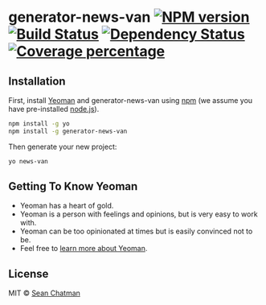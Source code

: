 # generator-news-van [![NPM version][npm-image]][npm-url] [![Build Status][travis-image]][travis-url] [![Dependency Status][daviddm-image]][daviddm-url] [![Coverage percentage][coveralls-image]][coveralls-url]
> 

## Installation

First, install [Yeoman](http://yeoman.io) and generator-news-van using [npm](https://www.npmjs.com/) (we assume you have pre-installed [node.js](https://nodejs.org/)).

```bash
npm install -g yo
npm install -g generator-news-van
```

Then generate your new project:

```bash
yo news-van
```

## Getting To Know Yeoman

 * Yeoman has a heart of gold.
 * Yeoman is a person with feelings and opinions, but is very easy to work with.
 * Yeoman can be too opinionated at times but is easily convinced not to be.
 * Feel free to [learn more about Yeoman](http://yeoman.io/).

## License

MIT © [Sean Chatman]()


[npm-image]: https://badge.fury.io/js/generator-news-van.svg
[npm-url]: https://npmjs.org/package/generator-news-van
[travis-image]: https://travis-ci.org/debug-the-future/generator-news-van.svg?branch=master
[travis-url]: https://travis-ci.org/debug-the-future/generator-news-van
[daviddm-image]: https://david-dm.org/debug-the-future/generator-news-van.svg?theme=shields.io
[daviddm-url]: https://david-dm.org/debug-the-future/generator-news-van
[coveralls-image]: https://coveralls.io/repos/debug-the-future/generator-news-van/badge.svg
[coveralls-url]: https://coveralls.io/r/debug-the-future/generator-news-van
